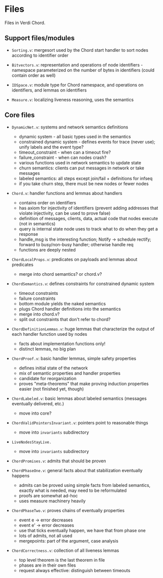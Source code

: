 Files
=====

Files in Verdi Chord.

Support files/modules
---------------------

- `Sorting.v`: mergesort used by the Chord start handler to sort nodes according to identifier order

- `Bitvectors.v`: representation and operations of node identifiers - namespace parameterized on the number of bytes in identifiers (could contain order as well)

- `IDSpace.v`: module type for Chord namespace, and operations on identifiers, and lemmas on identifiers

- `Measure.v`: localizing liveness reasoning, uses the semantics

Core files
----------

- `DynamicNet.v`: systems and network semantics definitions
  * dynamic system - all basic types used in the semantics
  * constrained dynamic system - defines events for trace (never use); unify labels and the event type?
  * timeout_constraint - when can a timeout fire?
  * failure_constraint - when can nodes crash?
  * various functions used in network semantics to update state
  * churn semantics: clients can put messages in network or take messages
  * labeled semantics: all steps except join/fail + definitions for infseq
  * if you take churn step, there must be new nodes or fewer nodes

- `Chord.v`: handler functions and lemmas about handlers
  * contains order on identifiers
  * has axiom for injectivity of identifiers (prevent adding addresses that violate injectivity, can be used to prove false)
  * definition of messages, clients, data, actual code that nodes execute (not in semantics)
  * query is internal state node uses to track what to do when they get a response
  * handle_msg is the interesting function; Notify -> schedule rectify; forward to busy/non-busy handler; otherwise handle req
  * functions are deeply nested

- `ChordLocalProps.v`: predicates on payloads and lemmas about predicates
  * merge into chord semantics? or chord.v?

- `ChordSemantics.v`: defines constraints for constrained dynamic system
  * timeout constraints
  * failure constraints
  * bottom module yields the naked semantics
  * plugs Chord handler definitions into the semantics
  * merge into chord.v?
  * split out constraints that don't refer to chord?

- `ChordDefinitionLemmas.v`: huge lemmas that characterize the output of each handler function used by nodes
  * facts about implementation functions only!
  * distinct lemmas, no big plan

- `ChordProof.v`: basic handler lemmas, simple safety properties
  * defines initial state of the network
  * mix of semantic properties and handler properties
  * candidate for reorganization
  * proves "meta-theorems" that make proving induction properties easier (not finished yet, though)
 
- `ChordLabeled.v`: basic lemmas about labeled semantics (messages eventually delivered, etc.)
  * move into core?

- `ChordValidPointersInvariant.v`: pointers point to reasonable things
  * move into `invariants` subdirectory
  
- `LiveNodesStayLive.`
  * move into `invariants` subdirectory

- `ChordPromises.v`: admits that should be proven

- `ChordPhaseOne.v`: general facts about that stabilization eventually happens
  * admits can be proved using simple facts from labeled semantics, exactly what is needed, may need to be reformulated 
  * proofs are somewhat ad-hoc
  * uses measure machinery heavily

- `ChordPhaseTwo.v`: proves chains of eventually properties
  * event e -> error decreases
  * event e' -> error decreases
  * use that ticks eventually happen, we have that from phase one
  * lots of admits, not all used
  * mergepoints: part of the argument, case analysis

- `ChordCorrectness.v`: collection of all liveness lemmas
   * top level theorem is the last theorem in file
   * phases are in their own files
   * request always effective: distinguish between timeouts
